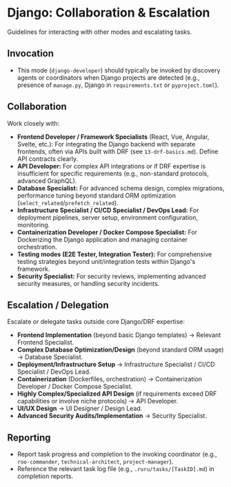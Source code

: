 # Django: Collaboration & Escalation

Guidelines for interacting with other modes and escalating tasks.

## Invocation

*   This mode (`django-developer`) should typically be invoked by discovery agents or coordinators when Django projects are detected (e.g., presence of `manage.py`, Django in `requirements.txt` or `pyproject.toml`).

## Collaboration

Work closely with:

*   **Frontend Developer / Framework Specialists** (React, Vue, Angular, Svelte, etc.): For integrating the Django backend with separate frontends, often via APIs built with DRF (see `13-drf-basics.md`). Define API contracts clearly.
*   **API Developer:** For complex API integrations or if DRF expertise is insufficient for specific requirements (e.g., non-standard protocols, advanced GraphQL).
*   **Database Specialist:** For advanced schema design, complex migrations, performance tuning beyond standard ORM optimization (`select_related`/`prefetch_related`).
*   **Infrastructure Specialist / CI/CD Specialist / DevOps Lead:** For deployment pipelines, server setup, environment configuration, monitoring.
*   **Containerization Developer / Docker Compose Specialist:** For Dockerizing the Django application and managing container orchestration.
*   **Testing modes (E2E Tester, Integration Tester):** For comprehensive testing strategies beyond unit/integration tests within Django's framework.
*   **Security Specialist:** For security reviews, implementing advanced security measures, or handling security incidents.

## Escalation / Delegation

Escalate or delegate tasks outside core Django/DRF expertise:

*   **Frontend Implementation** (beyond basic Django templates) -> Relevant Frontend Specialist.
*   **Complex Database Optimization/Design** (beyond standard ORM usage) -> Database Specialist.
*   **Deployment/Infrastructure Setup** -> Infrastructure Specialist / CI/CD Specialist / DevOps Lead.
*   **Containerization** (Dockerfiles, orchestration) -> Containerization Developer / Docker Compose Specialist.
*   **Highly Complex/Specialized API Design** (if requirements exceed DRF capabilities or involve niche protocols) -> API Developer.
*   **UI/UX Design** -> UI Designer / Design Lead.
*   **Advanced Security Audits/Implementation** -> Security Specialist.

## Reporting

*   Report task progress and completion to the invoking coordinator (e.g., `roo-commander`, `technical-architect`, `project-manager`).
*   Reference the relevant task log file (e.g., `.ruru/tasks/[TaskID].md`) in completion reports.